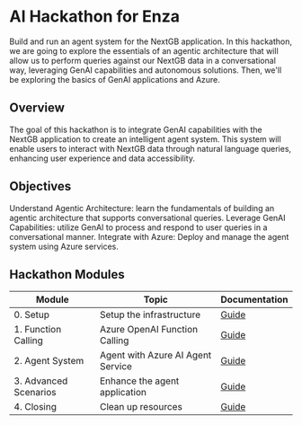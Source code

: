 # AI Hackathon for Enza

Build and run an agent system for the NextGB application. In this hackathon, we are going to explore the essentials of an agentic architecture that will allow us to perform queries against our NextGB data in a conversational way, leveraging GenAI capabilities and autonomous solutions. Then, we'll be exploring the basics of GenAI applications and Azure.

## Overview

The goal of this hackathon is to integrate GenAI capabilities with the NextGB application to create an intelligent agent system. This system will enable users to interact with NextGB data through natural language queries, enhancing user experience and data accessibility.

## Objectives

Understand Agentic Architecture: learn the fundamentals of building an agentic architecture that supports conversational queries.
Leverage GenAI Capabilities: utilize GenAI to process and respond to user queries in a conversational manner.
Integrate with Azure: Deploy and manage the agent system using Azure services.

## Hackathon Modules

| Module                    | Topic                                 | Documentation                                            |
| ---------------------     | ------------------------------------- | -------------------------------------------------------- |
| 0. Setup                  | Setup the infrastructure              | [Guide](./00-setup/README.md)                            |
| 1. Function Calling       | Azure OpenAI Function Calling         | [Guide](./01-function-calling/README.md)                 |
| 2. Agent System           | Agent with Azure AI Agent Service     | [Guide](./02-agent-system/README.md)                     |
| 3. Advanced Scenarios     | Enhance the agent application         | [Guide](./03-advanced-scenarios/README.md)               |
| 4. Closing                | Clean up resources                    | [Guide](./04-closing/README.md)                          |
